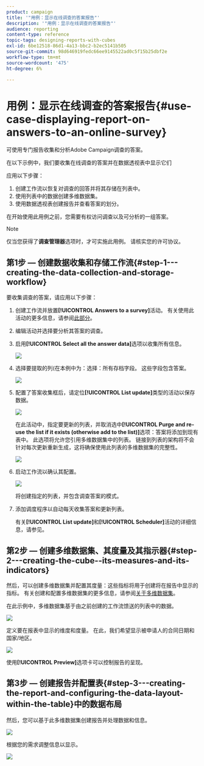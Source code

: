 ```yaml
---
product: campaign
title: '"用例：显示在线调查的答案报告"'
description: '"用例：显示在线调查的答案报告"'
audience: reporting
content-type: reference
topic-tags: designing-reports-with-cubes
exl-id: 6be12518-86d1-4a13-bbc2-b2ec5141b505
source-git-commit: 98d646919fedc66ee9145522ad0c5f15b25dbf2e
workflow-type: tm+mt
source-wordcount: '475'
ht-degree: 6%

---
```


# 用例：显示在线调查的答案报告{#use-case-displaying-report-on-answers-to-an-online-survey}

可使用专门报告收集和分析Adobe Campaign调查的答案。

在以下示例中，我们要收集在线调查的答案并在数据透视表中显示它们

应用以下步骤：

1. 创建工作流以恢复对调查的回答并将其存储在列表中。
1. 使用列表中的数据创建多维数据集。
1. 使用数据透视表创建报告并查看答案的划分。

在开始使用此用例之前，您需要有权访问调查以及可分析的一组答案。

>[!NOTE]
>
>仅当您获得了&#x200B;**调查管理器**&#x200B;选项时，才可实施此用例。 请核实您的许可协议。

## 第1步 — 创建数据收集和存储工作流{#step-1---creating-the-data-collection-and-storage-workflow}

要收集调查的答案，请应用以下步骤：

1. 创建工作流并放置&#x200B;**[!UICONTROL Answers to a survey]**&#x200B;活动。 有关使用此活动的更多信息，请参阅[此部分](../../web/using/publish--track-and-use-collected-data.md#using-the-collected-data)。
1. 编辑活动并选择要分析其答案的调查。
1. 启用&#x200B;**[!UICONTROL Select all the answer data]**&#x200B;选项以收集所有信息。

   ![](assets/reporting_usecase_1_01.png)

1. 选择要提取的列(在本例中为：选择：所有存档字段。 这些字段包含答案。

   ![](assets/reporting_usecase_1_02.png)

1. 配置了答案收集框后，请定位&#x200B;**[!UICONTROL List update]**&#x200B;类型的活动以保存数据。

   ![](assets/reporting_usecase_1_04.png)

   在此活动中，指定要更新的列表，并取消选中&#x200B;**[!UICONTROL Purge and re-use the list if it exists (otherwise add to the list)]**&#x200B;选项：答案将添加到现有表中。 此选项将允许您引用多维数据集中的列表。 链接到列表的架构将不会针对每次更新重新生成，这将确保使用此列表的多维数据集的完整性。

   ![](assets/reporting_usecase_1_03.png)

1. 启动工作流以确认其配置。

   ![](assets/reporting_usecase_1_05.png)

   将创建指定的列表，并包含调查答案的模式。

1. 添加调度程序以自动每天收集答案和更新列表。

   有关&#x200B;**[!UICONTROL List update]**&#x200B;和&#x200B;**[!UICONTROL Scheduler]**&#x200B;活动的详细信息，请参见。

## 第2步 — 创建多维数据集、其度量及其指示器{#step-2---creating-the-cube--its-measures-and-its-indicators}

然后，可以创建多维数据集并配置其度量：这些指标将用于创建将在报告中显示的指标。 有关创建和配置多维数据集的更多信息，请参阅[关于多维数据集](../../reporting/using/about-cubes.md)。

在此示例中，多维数据集基于由之前创建的工作流馈送的列表中的数据。

![](assets/reporting_usecase_2_01.png)

定义要在报表中显示的维度和度量。 在此，我们希望显示被申请人的合同日期和国家/地区。

![](assets/reporting_usecase_2_02.png)

使用&#x200B;**[!UICONTROL Preview]**&#x200B;选项卡可以控制报告的呈现。

## 第3步 — 创建报告并配置表{#step-3---creating-the-report-and-configuring-the-data-layout-within-the-table}中的数据布局

然后，您可以基于此多维数据集创建报告并处理数据和信息。

![](assets/reporting_usecase_3_01.png)

根据您的需求调整信息以显示。

![](assets/reporting_usecase_3_02.png)
